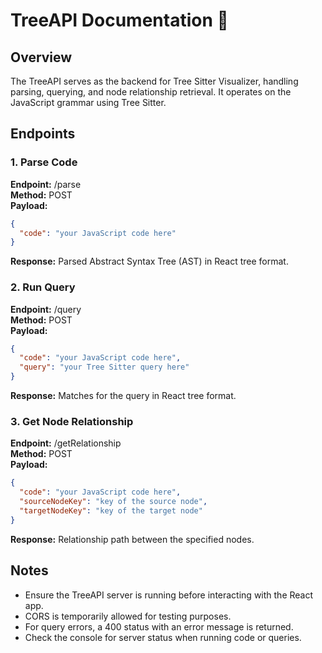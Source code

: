 # TreeAPI Documentation 🌲
## Overview
The TreeAPI serves as the backend for Tree Sitter Visualizer, handling parsing, querying, and node relationship retrieval. It operates on the JavaScript grammar using Tree Sitter.

## Endpoints
### 1. Parse Code
**Endpoint:** /parse  
**Method:** POST  
**Payload:**
```json
{
  "code": "your JavaScript code here"
}
```
**Response:** Parsed Abstract Syntax Tree (AST) in React tree format.

### 2. Run Query
**Endpoint:** /query  
**Method:** POST  
**Payload:**
```json
{
  "code": "your JavaScript code here",
  "query": "your Tree Sitter query here"
}
```
**Response:** Matches for the query in React tree format.

### 3. Get Node Relationship
**Endpoint:** /getRelationship  
**Method:** POST  
**Payload:**
```json
{
  "code": "your JavaScript code here",
  "sourceNodeKey": "key of the source node",
  "targetNodeKey": "key of the target node"
}
```
**Response:** Relationship path between the specified nodes.

## Notes
- Ensure the TreeAPI server is running before interacting with the React app.
- CORS is temporarily allowed for testing purposes.
- For query errors, a 400 status with an error message is returned.
- Check the console for server status when running code or queries.